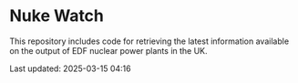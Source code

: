 # Nuke Watch

This repository includes code for retrieving the latest information available on the output of EDF nuclear power plants in the UK.

Last updated: 2025-03-15 04:16